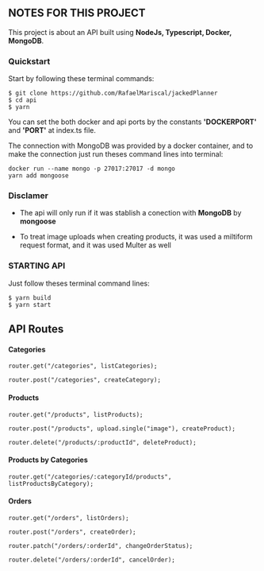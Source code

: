 ## NOTES FOR THIS PROJECT

This project is about an API built using <strong>NodeJs, Typescript, Docker, MongoDB</strong>.

### Quickstart

Start by following these terminal commands:

    $ git clone https://github.com/RafaelMariscal/jackedPlanner
    $ cd api
    $ yarn

You can set the both docker and api ports by the constants <strong>'DOCKERPORT'</strong> and <strong>'PORT'</strong> at index.ts file.

The connection with MongoDB was provided by a docker container, and to make the connection just run theses command lines into terminal:

    docker run --name mongo -p 27017:27017 -d mongo
    yarn add mongoose

### Disclamer

- The api will only run if it was stablish a conection with <strong>MongoDB</strong> by <strong>mongoose</strong>

- To treat image uploads when creating products, it was used a miltiform request format, and it was used Multer as well

### STARTING API

Just follow theses terminal command lines:

    $ yarn build
    $ yarn start

## API Routes

#### Categories
    router.get("/categories", listCategories);

    router.post("/categories", createCategory);

#### Products

    router.get("/products", listProducts);

    router.post("/products", upload.single("image"), createProduct);

    router.delete("/products/:productId", deleteProduct);

#### Products by Categories
    router.get("/categories/:categoryId/products", listProductsByCategory);

#### Orders
    router.get("/orders", listOrders);

    router.post("/orders", createOrder);

    router.patch("/orders/:orderId", changeOrderStatus);

    router.delete("/orders/:orderId", cancelOrder);
